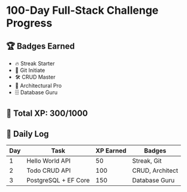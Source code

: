 # 100-Day Full-Stack Challenge Progress  

## 🏆 Badges Earned  
- 🔥 Streak Starter  
- 🎉 Git Initiate  
- 🛠️ CRUD Master  
- 🎯 Architectural Pro  
- 🗄️ Database Guru  

## 💎 Total XP: 300/1000  

## 📅 Daily Log  
| Day | Task                     | XP Earned | Badges           |  
|-----|--------------------------|-----------|------------------|  
| 1   | Hello World API          | 50        | Streak, Git      |  
| 2   | Todo CRUD API            | 100       | CRUD, Architect  |  
| 3   | PostgreSQL + EF Core     | 150       | Database Guru    |  
